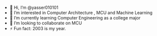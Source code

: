 - 👋 Hi, I’m @yasser010101
- 👀 I’m interested in Computer Architecture , MCU and Machine Learning
- 🌱 I’m currently learning Computer Engineering as a college major
- 💞️ I’m looking to collaborate on MCU
- ⚡ Fun fact: 2003 is my year.
<!---
yasser010101/yasser010101 is a ✨ special ✨ repository because its `README.md` (this file) appears on your GitHub profile.
You can click the Preview link to take a look at your changes.
--->
